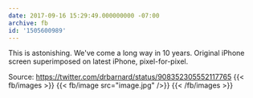 ```yaml
---
date: 2017-09-16 15:29:49.000000000 -07:00
archive: fb
id: '1505600989'
---
```


This is astonishing. We've come a long way in 10 years. Original iPhone screen superimposed on latest iPhone, pixel-for-pixel. 

Source: https://twitter.com/drbarnard/status/908352305552117765
{{< fb/images >}}
{{< fb/image src="image.jpg" />}}
{{< /fb/images >}}
